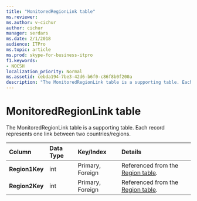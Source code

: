 ```yaml
---
title: "MonitoredRegionLink table"
ms.reviewer: 
ms.author: v-cichur
author: cichur
manager: serdars
ms.date: 2/1/2018
audience: ITPro
ms.topic: article
ms.prod: skype-for-business-itpro
f1.keywords:
- NOCSH
localization_priority: Normal
ms.assetid: cebda194-7be3-42d6-b6f0-c86f8b0f200a
description: "The MonitoredRegionLink table is a supporting table. Each record represents one link between two countries/regions."
---
```


# MonitoredRegionLink table
 
The MonitoredRegionLink table is a supporting table. Each record represents one link between two countries/regions.
  
|**Column**|**Data Type**|**Key/Index**|**Details**|
|:-----|:-----|:-----|:-----|
|**Region1Key** <br/> |int  <br/> |Primary, Foreign  <br/> |Referenced from the [Region table](region.md).  <br/> |
|**Region2Key** <br/> |int  <br/> |Primary, Foreign  <br/> |Referenced from the [Region table](region.md).  <br/> |
   


